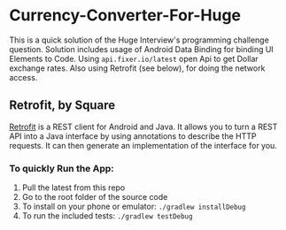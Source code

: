 # Currency-Converter-For-Huge

This is a quick solution of the Huge Interview's programming challenge question.
Solution includes usage of Android Data Binding for binding UI Elements to Code.
Using ```api.fixer.io/latest``` open Api to get Dollar exchange rates.
Also using Retrofit (see below), for doing the network access.

## Retrofit, by Square

[Retrofit](http://square.github.io/retrofit) is a REST client for Android and
Java. It allows you to turn a REST API into a Java interface by using
annotations to describe the HTTP requests. It can then generate an
implementation of the interface for you.

### To quickly Run the App:
1. Pull the latest from this repo
2. Go to the root folder of the source code
3. To install on your phone or emulator: ```./gradlew installDebug```
4. To run the included tests: ```./gradlew testDebug```

